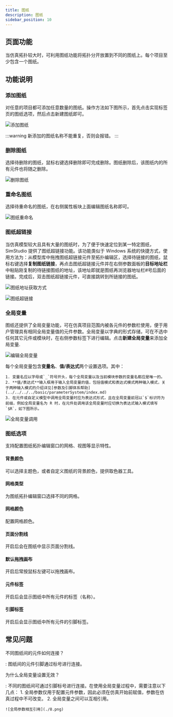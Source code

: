 ```yaml
---
title: 图纸
description: 图纸
sidebar_position: 10
---
```


## 页面功能

当仿真拓扑较大时，可利用图纸功能将拓扑分开放置到不同的图纸上。每个项目至少包含一个图纸。

## 功能说明

### 添加图纸

对任意的项目都可添加任意数量的图纸。操作方法如下图所示，首先点击实现标签页的图纸选项，然后点击新建图纸即可。

![添加图纸](./1.png)

:::warning
新添加的图纸名称不能重复，否则会报错。
:::

### 删除图纸

选择待删除的图纸，鼠标右键选择删除即可完成删除。图纸删除后，该图纸内的所有元件也将随之删除。

![删除图纸](./2.png)

### 重命名图纸

选择待重命名的图纸，在右侧属性板块上面编辑图纸名称即可。

![图纸重命名](./3.png)

### 图纸超链接

当仿真模型较大且具有大量的图纸时，为了便于快速定位到某一特定图纸，SimStudio 提供了图纸超链接功能。该功能类似于 Windows 系统的快捷方式，使用方法为：从模型库中拖拽图纸超链接元件至拓扑编辑区，选择待链接的图纸，鼠标右键选择**复制图纸链接**，再点击图纸超链接元件并在右侧参数面板的**目标地址栏**中粘贴刚复制的待链接图纸的地址，该地址即就是图纸再浏览器地址栏#号后面的链接。完成后，双击图纸超链接元件，可直接跳转到所链接的图纸。

![图纸地址获取方式](./4.png)

![图纸超链接](./5.png)

### 全局变量

图纸还提供了全局变量功能，可在仿真项目范围内被各元件的参数栏使用，便于用户管理具有相同全局变量值的元件参数。全局变量以字典的形式存储，可在不选中任何其它元件或模块时，在右侧参数标签下进行编辑。点击**新建全局变量**来添加全局变量.

![编辑全局变量](./6.png)

每个全局变量包含**变量名**、**值/表达式**两个设置选项。其中：

    1. 变量名应以字母或`_`符号开头，每个全局变量以及当前模块参数的变量名都应是唯一的。
    2. **值/表达式**输入框用于输入全局变量的值，包括值模式和表达式模式两种输入模式，关于两种输入模式的介绍详见[参数及引脚体系帮助](../../../../basic/parameterSystem/index.md)
    3. 在元件或自定义模型中调用全局变量时应为表达式形式，且在全局变量前冠以`$`标识符为前缀，例如全局变量名为 R 时，在元件处调用该全局变量时应切换为表达式输入模式填写`$R`，如下图所示。
   
![全局变量调用](./7.png)

<!-- :::warning
现在在调用全局变量时，必须使用“=”符号构建表达式！（这一点和CloudPSS 4.0版本不同）
::: -->

### 图纸选项

支持配置图纸拓扑编辑窗口的网格、视图等显示特性。

#### 背景颜色

可以选择主题色，或者自定义图纸的背景颜色，提供取色器工具。

#### 网格类型

为图纸拓扑编辑窗口选择不同的网格。

#### 网格颜色

配置网格颜色。

#### 页面分割线

开启后会在图纸中显示页面分割线。

#### 默认拖拽画布

开启后常按鼠标左键可以拖拽画布。

#### 元件标签

开启后会显示图纸中所有元件的标签（名称）。

#### 引脚标签

开启后会显示图纸中所有元件的引脚标签。

## 常见问题

不同图纸间的元件如何连接？

:   图纸间的元件引脚通过标号进行连接。

为什么全局变量设置无效？

:   不同的图纸间可通过引脚标号进行连接。在使用全局变量过程中，需要注意以下几点：
    1. 全局参数仅用于配置元件参数，因此必须在仿真开始前赋值，参数在仿真过程中不可改变。
    2. 全局变量之间可以互相引用。
    
    ![全局参数相互引用](./8.png)


